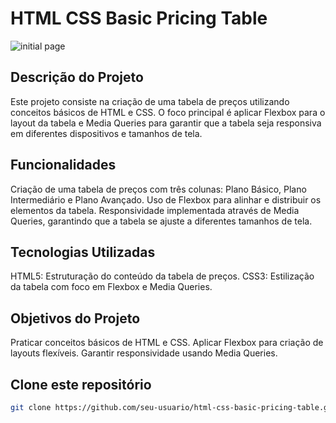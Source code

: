# HTML CSS Basic Pricing Table

![initial page](https://i.pinimg.com/originals/2e/23/17/2e2317812355d499a0410d7cf0977e96.png)

## Descrição do Projeto
Este projeto consiste na criação de uma tabela de preços utilizando conceitos básicos de HTML e CSS.
O foco principal é aplicar Flexbox para o layout da tabela e Media Queries para garantir que a tabela seja responsiva em diferentes dispositivos e tamanhos de tela.

## Funcionalidades
Criação de uma tabela de preços com três colunas: Plano Básico, Plano Intermediário e Plano Avançado.
Uso de Flexbox para alinhar e distribuir os elementos da tabela.
Responsividade implementada através de Media Queries, garantindo que a tabela se ajuste a diferentes tamanhos de tela.

## Tecnologias Utilizadas
HTML5: Estruturação do conteúdo da tabela de preços.
CSS3: Estilização da tabela com foco em Flexbox e Media Queries.

## Objetivos do Projeto
Praticar conceitos básicos de HTML e CSS.
Aplicar Flexbox para criação de layouts flexíveis.
Garantir responsividade usando Media Queries.

## Clone este repositório

```bash
git clone https://github.com/seu-usuario/html-css-basic-pricing-table.git
